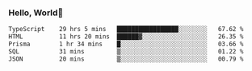 
### Hello, World🐤

<!--START_SECTION:waka-->

```txt
TypeScript    29 hrs 5 mins   █████████████████░░░░░░░░   67.62 %
HTML          11 hrs 20 mins  ██████▓░░░░░░░░░░░░░░░░░░   26.35 %
Prisma        1 hr 34 mins    █░░░░░░░░░░░░░░░░░░░░░░░░   03.66 %
SQL           31 mins         ▒░░░░░░░░░░░░░░░░░░░░░░░░   01.22 %
JSON          20 mins         ▒░░░░░░░░░░░░░░░░░░░░░░░░   00.79 %
```

<!--END_SECTION:waka-->
